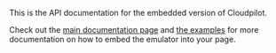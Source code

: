 This is the API documentation for the embedded version of Cloudpilot.

Check out the [main documentation page](..) and [the examples](../examples)
for more documentation on how to embed the emulator into your page.

